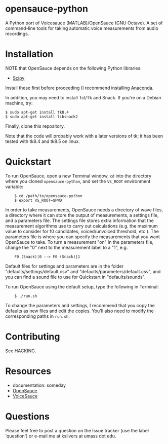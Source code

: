 opensauce-python
================
A Python port of Voicesauce (MATLAB)/OpenSauce (GNU Octave). A set of command-line tools for taking automatic voice measurements from audio recordings.

# Installation

NOTE that OpenSauce depends on the following Python libraries:
* [Scipy](http://www.scipy.org/)

Install these first before proceeding (I recommend installing [Anaconda](https://store.continuum.io/cshop/anaconda/).

In addition, you may need to install Tcl/Tk and Snack. If you're on a Debian machine, try:

	$ sudo apt-get install tk8.4
	$ sudo apt-get install libsnack2

Finally, clone this repository.

Note that the code will probably work with a later versions of tk; it has been
tested with tk8.4 and tk8.5 on linux.

# Quickstart
To run OpenSauce, open a new Terminal window, `cd` into the directory where you cloned `opensauce-python`, and set the `VS_ROOT` environment variable:

        $ cd /path/to/opensauce-python
        $ export VS_ROOT=$PWD

In order to take measurements, OpenSauce needs a directory of wave files, a directory where it can store the output of measurements, a settings file, and a parameters file. The settings file stores extra information that the measurement algorithms use to carry out calculations (e.g. the maximum value to consider for f0 candidates, voiced/unvoiced threshold, etc.). The parameters file is where you can specify the measurements that you want OpenSauce to take. To turn a measurement "on" in the parameters file, change the "0" next to the measurement label to a "1", e.g.

        F0 (Snack)|0 --> F0 (Snack)|1

Default files for settings and parameters are in the folder "defaults/settings/default.csv" and "defaults/parameters/default.csv", and you can find a sound file to use for Quickstart in "defaults/sounds".

To run OpenSauce using the default setup, type the following in Terminal:

        $ ./run.sh

To change the parameters and settings, I recommend that you copy the defaults as new files and edit the copies. You'll also need to modify the corresponding paths in `run.sh`.

# Contributing
See HACKING.

# Resources
* documentation: someday
* [OpenSauce](https://github.com/voicesauce/opensauce)
* [VoiceSauce](http://www.seas.ucla.edu/spapl/voicesauce/)

# Questions
Please feel free to post a question on the Issue tracker (use the label 'question') or e-mail me at ksilvers at umass dot edu.



